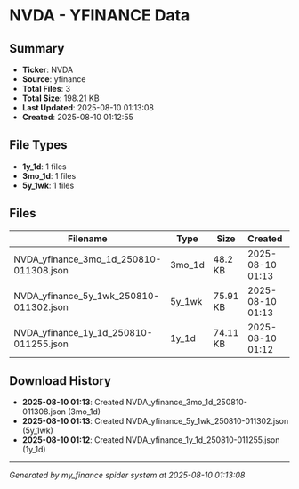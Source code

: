 # NVDA - YFINANCE Data

## Summary
- **Ticker**: NVDA
- **Source**: yfinance
- **Total Files**: 3
- **Total Size**: 198.21 KB
- **Last Updated**: 2025-08-10 01:13:08
- **Created**: 2025-08-10 01:12:55

## File Types
- **1y_1d**: 1 files
- **3mo_1d**: 1 files
- **5y_1wk**: 1 files

## Files

| Filename | Type | Size | Created | MD5 Hash |
|----------|------|------|---------|----------|
| NVDA_yfinance_3mo_1d_250810-011308.json | 3mo_1d | 48.2 KB | 2025-08-10 01:13 | `20cb8fba...` |
| NVDA_yfinance_5y_1wk_250810-011302.json | 5y_1wk | 75.91 KB | 2025-08-10 01:13 | `c6f458df...` |
| NVDA_yfinance_1y_1d_250810-011255.json | 1y_1d | 74.11 KB | 2025-08-10 01:12 | `eaead54a...` |

## Download History

- **2025-08-10 01:13**: Created NVDA_yfinance_3mo_1d_250810-011308.json (3mo_1d)
- **2025-08-10 01:13**: Created NVDA_yfinance_5y_1wk_250810-011302.json (5y_1wk)
- **2025-08-10 01:12**: Created NVDA_yfinance_1y_1d_250810-011255.json (1y_1d)

---
*Generated by my_finance spider system at 2025-08-10 01:13:08*
